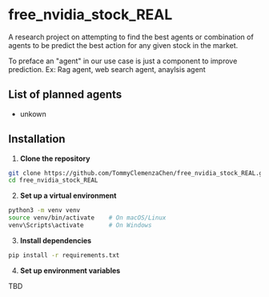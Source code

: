 # free_nvidia_stock_REAL

A research project on attempting to find the best agents or combination of agents to be predict the best action for any given stock in the market. 

To preface an "agent" in our use case is just a component to improve prediction. 
Ex: Rag agent, web search agent, anaylsis agent 

## List of planned agents

- unkown

## Installation

1. **Clone the repository**

```bash
git clone https://github.com/TommyClemenzaChen/free_nvidia_stock_REAL.git
cd free_nvidia_stock_REAL
```

2. **Set up a virtual environment**

```bash
python3 -m venv venv
source venv/bin/activate    # On macOS/Linux
venv\Scripts\activate       # On Windows
```

3. **Install dependencies**

```bash
pip install -r requirements.txt
```

4. **Set up environment variables**

TBD


